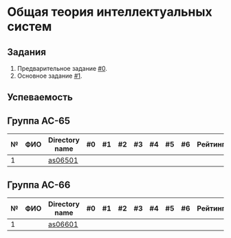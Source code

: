 # Общая теория интеллектуальных систем

## Задания

1. Предварительное задание [#0](./tasks/task_00/readme.md).
2. Основное задание [#1](./tasks/task_01/readme.md).

## Успеваемость

## Группа AC-65
| №  | ФИО                               | Directory name              | #0 | #1 | #2 | #3 | #4 | #5 | #6 | Рейтинг |
|----|-----------------------------------|-----------------------------|----|----|----|----|----|----|----|---------|
| 1  |                                   |[as06501](./trunk/as06501/)  |    |    |    |    |    |    |    |         |



## Группа AC-66

| №  | ФИО                               | Directory name               | #0 | #1 | #2 | #3 | #4 | #5 | #6 | Рейтинг |
|----|-----------------------------------|------------------------------|----|----|----|----|----|----|----|---------|
| 1  |                                   |[as06601](./trunk/as06601/)   |    |    |    |    |    |    |    |         |
